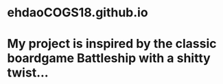 # ehdaoCOGS18.github.io
# My project is inspired by the classic boardgame Battleship with a shitty twist... 
